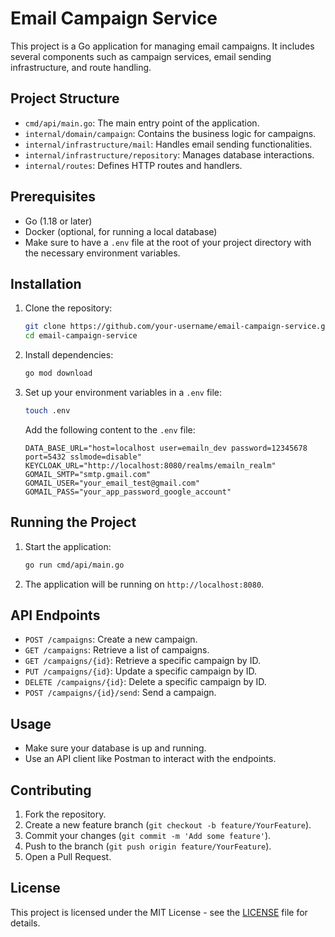 # Email Campaign Service

This project is a Go application for managing email campaigns. It includes several components such as campaign services, email sending infrastructure, and route handling.

## Project Structure

- `cmd/api/main.go`: The main entry point of the application.
- `internal/domain/campaign`: Contains the business logic for campaigns.
- `internal/infrastructure/mail`: Handles email sending functionalities.
- `internal/infrastructure/repository`: Manages database interactions.
- `internal/routes`: Defines HTTP routes and handlers.

## Prerequisites

- Go (1.18 or later)
- Docker (optional, for running a local database)
- Make sure to have a `.env` file at the root of your project directory with the necessary environment variables.

## Installation

1. Clone the repository:
    ```sh
    git clone https://github.com/your-username/email-campaign-service.git
    cd email-campaign-service
    ```

2. Install dependencies:
    ```sh
    go mod download
    ```

3. Set up your environment variables in a `.env` file:
    ```sh
    touch .env
    ```

    Add the following content to the `.env` file:
    ```env
    DATA_BASE_URL="host=localhost user=emailn_dev password=12345678 port=5432 sslmode=disable"
    KEYCLOAK_URL="http://localhost:8080/realms/emailn_realm"
    GOMAIL_SMTP="smtp.gmail.com"
    GOMAIL_USER="your_email_test@gmail.com"
    GOMAIL_PASS="your_app_password_google_account"
    ```

## Running the Project

1. Start the application:
    ```sh
    go run cmd/api/main.go
    ```

2. The application will be running on `http://localhost:8080`.

## API Endpoints

- `POST /campaigns`: Create a new campaign.
- `GET /campaigns`: Retrieve a list of campaigns.
- `GET /campaigns/{id}`: Retrieve a specific campaign by ID.
- `PUT /campaigns/{id}`: Update a specific campaign by ID.
- `DELETE /campaigns/{id}`: Delete a specific campaign by ID.
- `POST /campaigns/{id}/send`: Send a campaign.

## Usage

- Make sure your database is up and running.
- Use an API client like Postman to interact with the endpoints.

## Contributing

1. Fork the repository.
2. Create a new feature branch (`git checkout -b feature/YourFeature`).
3. Commit your changes (`git commit -m 'Add some feature'`).
4. Push to the branch (`git push origin feature/YourFeature`).
5. Open a Pull Request.

## License

This project is licensed under the MIT License - see the [LICENSE](LICENSE) file for details.